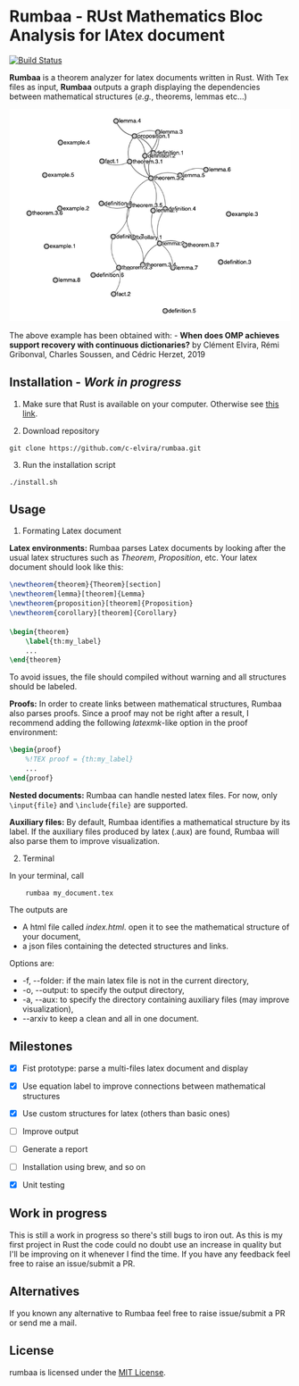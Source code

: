 # Rumbaa - RUst Mathematics Bloc Analysis for lAtex document
[![Build Status](https://travis-ci.com/c-elvira/rumbaa.svg?token=rHHx69ioGqz4NFraNjyT&branch=master)](https://travis-ci.com/c-elvira/rumbaa)

**Rumbaa** is a theorem analyzer for latex documents written in Rust.
With Tex files as input, **Rumbaa** outputs a graph displaying the dependencies between mathematical structures (*e.g.*, theorems, lemmas etc...)

![example](docs/struct_example.png)

The above example has been obtained with:
	- **When does OMP achieves support recovery with continuous dictionaries?** by Clément Elvira, Rémi Gribonval, Charles Soussen, and Cédric Herzet, 2019 

## Installation - *Work in progress*

1. Make sure that Rust is available on your computer. Otherwise see [this link](https://www.rust-lang.org/tools/install).

2. Download repository
```
git clone https://github.com/c-elvira/rumbaa.git
```

3. Run the installation script
```
./install.sh
```

## Usage

1. Formating Latex document

**Latex environments:** Rumbaa parses Latex documents by looking after the usual latex structures such as *Theorem*, *Proposition*, etc.
Your latex document should look like this:
``` latex
\newtheorem{theorem}{Theorem}[section]
\newtheorem{lemma}[theorem]{Lemma}
\newtheorem{proposition}[theorem]{Proposition}
\newtheorem{corollary}[theorem]{Corollary}

\begin{theorem}
    \label{th:my_label}
    ...
\end{theorem}
```
To avoid issues, the file should compiled without warning and all structures should be labeled.



**Proofs:**
In order to create links between mathematical structures, Rumbaa also parses proofs.
Since a proof may not be right after a result, I recommend adding the following *latexmk*-like option in the proof environment:
``` latex
\begin{proof}
    %!TEX proof = {th:my_label}
    ...
\end{proof}
```


**Nested documents:** Rumbaa can handle nested latex files. For now, only `\input{file}` and `\include{file}` are supported.


**Auxiliary files:** By default, Rumbaa identifies a mathematical structure by its label.
If the auxiliary files produced by latex (.aux) are found, Rumbaa will also parse them to improve visualization.

2. Terminal

In your terminal, call
```
    rumbaa my_document.tex
```
The outputs are
 * A html file called *index.html*. open it to see the mathematical structure of your document,
 * a json files containing the detected structures and links.

Options are:
 * -f, --folder: if the main latex file is not in the current directory,
 * -o, --output: to specify the output directory, 
 * -a, --aux: to specify the directory containing auxiliary files (may improve visualization),
 * --arxiv to keep a clean and all in one document.


## Milestones

 - [x] Fist prototype: parse a multi-files latex document and display 
 - [x] Use equation label to improve connections between mathematical structures
 - [x] Use custom structures for latex (others than basic ones)
 - [ ] Improve output
 - [ ] Generate a report
 - [ ] Installation using brew, and so on
 - [x] Unit testing


## Work in progress

This is still a work in progress so there's still bugs to iron out. As this is my first project in Rust the code could no doubt use an increase in quality but I'll be improving on it whenever I find the time. If you have any feedback feel free to raise an issue/submit a PR.

## Alternatives

If you known any alternative to Rumbaa feel free to raise issue/submit a PR or send me a mail.

## License

rumbaa is licensed under the [MIT License](https://opensource.org/licenses/MIT).

